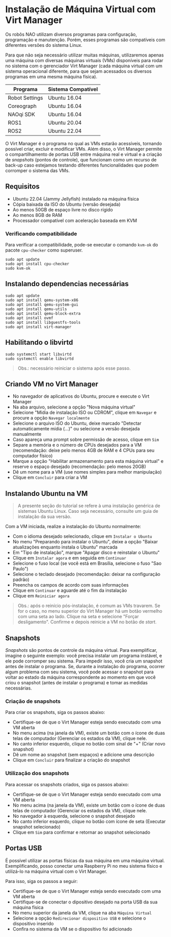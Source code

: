 # Instalação de Máquina Virtual com Virt Manager

Os robôs NAO utilizam diversos programas para configuração, programação e manutenção. Porém, esses programas são compatíveis com diferentes versões do sistema Linux.

Para que não seja necessário utilizar muitas máquinas, utilizaremos apenas uma máquina com diversas máquinas virtuais (VMs) disponíveis para rodar no sistema com o gerenciador Virt Manager (cada máquina virtual com um sistema operacional diferente, para que sejam acessados os diversos programas em uma mesma máquina física).

| Programa | Sistema Compatível |
|---|---|
| Robot Settings | Ubuntu 16.04 |
| Coreograph | Ubuntu 16.04 |
| NAOqi SDK | Ubuntu 16.04 |
| ROS1 | Ubuntu 20.04 |
| ROS2 | Ubuntu 22.04 |

O Virt Manager é o programa no qual as VMs estarão acessíveis, tornando possível criar, excluir e modificar VMs. Além disso, o Virt Manager permite o compartilhamento de portas USB entre máquina real e virtual e a criação de _snapshots_ (pontos de controle), que funcionam como um recurso de back-up caso estejamos testando diferentes funcionalidades que podem corromper o sistema das VMs.


## Requisitos

- Ubuntu 22.04 (Jammy Jellyfish) instalado na máquina física
- Cópia baixada da ISO do Ubuntu (versão desejada)
- Ao menos 50GB de espaço livre no disco rígido
- Ao menos 8GB de RAM
- Processador compatível com aceleração baseada em KVM

### Verificando compatibilidade

Para verificar a compatibilidade, pode-se executar o comando `kvm-ok` do pacote `cpu-checker` como superuser.

```
sudo apt update
sudo apt install cpu-checker
sudo kvm-ok
```

## Instalando dependencias necessárias

```
sudo apt update
sudo apt install qemu-system-x86
sudo apt install qemu-system-gui
sudo apt install qemu-utils
sudo apt install qemu-block-extra
sudo apt install ovmf
sudo apt install libguestfs-tools
sudo apt install virt-manager
```

## Habilitando o libvirtd

```
sudo systemctl start libvirtd
sudo systemctl enable libvirtd
```

> Obs.: necessário reiniciar o sistema após esse passo.

## Criando VM no Virt Manager

- No navegador de aplicativos do Ubuntu, procure e execute o Virt Manager
- Na aba arquivo, selecione a opção "Nova máquina virtual"
- Selecione "Mídia de instalação ISO ou CDROM", clique em `Navegar` e procure a opção `Navegar localmente`
- Selecione o arquivo ISO do Ubuntu, deixe marcado "Detectar automaticamente mídia (...)" ou selecione a versão desejada manualmente
- Caso apareça uma prompt sobre permissão de acesso, clique em `Sim`
- Separe a memória e o número de CPUs desejados para a VM (recomendação: deixe pelo menos 4GB de RAM e 4 CPUs para seu computador físico)
- Marque a opção "Habilitar armazenamento para esta máquina virtual" e reserve o espaço desejado (recomendação: pelo menos 20GB)
- Dê um nome para a VM (use nomes simples para melhor manipulação)
- Clique em `Concluir` para criar a VM

## Instalando Ubuntu na VM

> A presente seção do tutorial se refere à uma instalação genérica de sistemas Ubuntu Linux. Caso seja necessário, consulte um guia de instalação da sua versão.

Com a VM iniciada, realize a instalação do Ubuntu normalmente:

- Com o idioma desejado selecionado, clique em `Instalar o Ubuntu`
- No menu "Preparando para instalar o Ubuntu", deixe a opção "Baixar atualizações enquanto instala o Ubuntu" marcada
- Em "Tipo de instalação", marque "Apagar disco e reinstalar o Ubuntu"
- Clique em `Instalar agora` e em seguida em `Continuar`
- Selecione o fuso local (se você está em Brasília, selecione o fuso "Sao Paulo")
- Selecione o teclado desejado (recomendação: deixar na configuração padrão)
- Preencha os campos de acordo com suas informações
- Clique em `Continuar` e aguarde até o fim da instalação
- Clique em `Reiniciar agora`

> Obs.: após o reinício pós-instalação, é comum as VMs travarem. Se for o caso, no menu superior do Virt Manager há um botão vermelho com uma seta ao lado. Clique na seta e selecione "Forçar desligamento". Confirme e depois reinicie a VM no botão de _start_.

## Snapshots

_Snapshots_ são pontos de controle da máquina virtual. Para exemplificar, imagine o seguinte exemplo: você precisa instalar um programa instável, e ele pode corromper seu sistema. Para impedir isso, você cria um snapshot antes de instalar o programa. Se, durante a instalação do programa, ocorrer algum problema com seu sistema, você pode acessar o snapshot para voltar ao estado da máquina correspondente ao momento em que você criou o snapshot (antes de instalar o programa) e tomar as medidas necessárias.

### Criação de snapshots

Para criar os snapshots, siga os passos abaixo:

- Certifique-se de que o Virt Manager esteja sendo executado com uma VM aberta
- No menu acima (na janela da VM), existe um botão com o ícone de duas telas de computador (Gerenciar os estados da VM), clique nele.
- No canto inferior esquerdo, clique no botão com sinal de "+" (Criar novo snapshot)
- Dê um nome ao snapshot (sem espaços) e adicione uma descrição
- Clique em `Concluir` para finalizar a criação do snapshot

### Utilização dos snapshots

Para acessar os snapshots criados, siga os passos abaixo:

- Certifique-se de que o Virt Manager esteja sendo executado com uma VM aberta
- No menu acima (na janela da VM), existe um botão com o ícone de duas telas de computador (Gerenciar os estados da VM), clique nele.
- No navegador à esquerda, selecione o snapshot desejado
- No canto inferior esquerdo, clique no botão com ícone de seta (Executar snapshot selecionado)
- Clique em `Sim` para confirmar e retornar ao snapshot selecionado

## Portas USB

É possível utilizar as portas físicas da sua máquina em uma máquina virtual. Exemplificando, posso conectar uma Raspberry Pi no meu sistema físico e utilizá-lo na máquina virtual com o Virt Manager.

Para isso, siga os passos a seguir:

- Certifique-se de que o Virt Manager esteja sendo executado com uma VM aberta
- Certifique-se de conectar o dipositivo desejado na porta USB da sua máquina física
- No menu superior da janela da VM, clique na aba `Máquina Virtual`
- Selecione a opção `Redirecionar dispositivo USB` e selecione o dispositivo inserido
- Confira no sistema da VM se o dispositivo foi adicionado